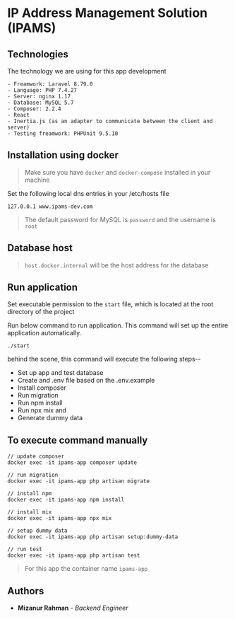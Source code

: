 # IP Address Management Solution (IPAMS)


## Technologies

The technology we are using for this app development

```
- Freamwork: Laravel 8.79.0
- Language: PHP 7.4.27
- Server: nginx 1.17 
- Database: MySQL 5.7
- Composer: 2.2.4
- React
- Inertia.js (as an adapter to communicate between the client and server)
- Testing freamwork: PHPUnit 9.5.10
```

## Installation using docker

>Make sure you have `docker` and `docker-compose` installed in your machine

Set the following local dns entries in your /etc/hosts file

``` 
127.0.0.1 www.ipams-dev.com
```

>The default password for MySQL is `password` and the username is `root`

## Database host

>`host.docker.internal` will be the host address for the database

## Run application
Set executable permission to the `start` file, which is located at the root directory of the project

Run below command to run application. This command will set up the entire application automatically.
```
./start
```
behind the scene, this command will execute the following steps--

- Set up app and test database
- Create and .env file based on the .env.example
- Install composer
- Run migration
- Run npm install
- Run npx mix and
- Generate dummy data

## To execute command manually
```
// update composer
docker exec -it ipams-app composer update

// run migration
docker exec -it ipams-app php artisan migrate

// install npm
docker exec -it ipams-app npm install

// install mix
docker exec -it ipams-app npx mix

// setup dummy data
docker exec -it ipams-app php artisan setup:dummy-data

// run test
docker exec -it ipams-app php artisan test
```

> For this app the container name `ipams-app`

## Authors
* **Mizanur Rahman** - *Backend Engineer*
